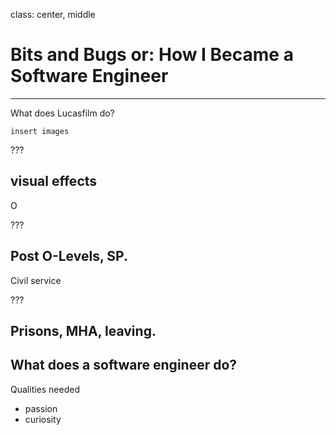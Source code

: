 class: center, middle

# Bits and Bugs or: How I Became a Software Engineer
---
What does Lucasfilm do?

    insert images
    
???

visual effects
---
O

???

Post O-Levels, SP.
---
Civil service

???

Prisons, MHA, leaving.
---
What does a software engineer do?
---
Qualities needed
- passion
- curiosity